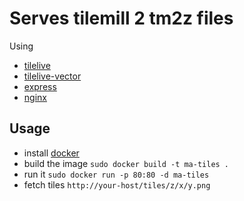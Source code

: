 # Serves tilemill 2 tm2z files

Using
- [tilelive](https://github.com/mapbox/tilelive.js)
- [tilelive-vector](https://github.com/mapbox/tilelive-vector)
- [express](https://github.com/visionmedia/express)
- [nginx](http://nginx.org/)


## Usage

- install [docker](https://www.docker.io)
- build the image `sudo docker build -t ma-tiles .`
- run it `sudo docker run -p 80:80 -d ma-tiles`
- fetch tiles `http://your-host/tiles/z/x/y.png`
